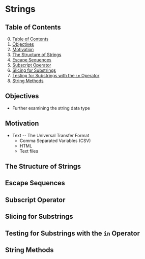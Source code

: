 # Strings

## Table of Contents

0. [Table of Contents](#table-of-contents)
1. [Objectives](#objectives)
2. [Motivation](#motivation)
3. [The Structure of Strings](#the-structure-of-strings)
4. [Escape Sequences](#escape-sequences)
5. [Subscript Operator](#subscript-operator)
6. [Slicing for Substrings](#slicing-for-substrings)
7. [Testing for Substrings with the `in` Operator](#testing-for-substrings-with-the-in-operator)
8. [String Methods](#string-methods)

## Objectives

- Further examining the string data type

## Motivation

- Text -- The Universal Transfer Format
    - Comma Separated Variables (CSV)
    - HTML
    - Text files

## The Structure of Strings

## Escape Sequences

## Subscript Operator

## Slicing for Substrings

## Testing for Substrings with the `in` Operator

## String Methods

